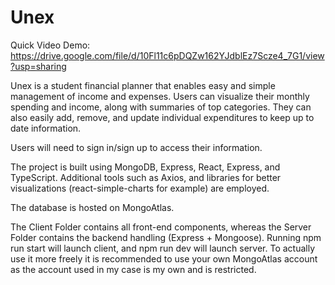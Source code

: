 # Unex

Quick Video Demo: https://drive.google.com/file/d/10Fl11c6pDQZw162YJdblEz7Scze4_7G1/view?usp=sharing 

Unex is a student financial planner that enables easy and simple management of income and expenses. Users can visualize their monthly 
spending and income, along with summaries of top categories. They can also easily add, remove, and update individual expenditures to keep 
up to date information. 

Users will need to sign in/sign up to access their information. 

The project is built using MongoDB, Express, React, Express, and TypeScript. Additional tools such as Axios, and libraries for better
visualizations (react-simple-charts for example) are employed.

The database is hosted on MongoAtlas. 

The Client Folder contains all front-end components, whereas the Server Folder contains the backend handling (Express + Mongoose). 
Running npm run start will launch client, and npm run dev will launch server. To actually use it more freely it is recommended to use 
your own MongoAtlas account as the account used in my case is my own and is restricted. 

